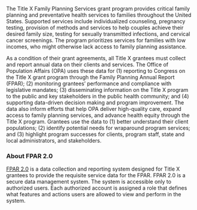 The Title X Family Planning Services grant program provides critical family planning and preventative health services to families throughout the United States. Supported services include individualized counseling, pregnancy testing, provision of methods and services to help couples achieve their desired family size, testing for sexually transmitted infections, and cervical cancer screenings. The program prioritizes services for families with low incomes, who might otherwise lack access to family planning assistance.

As a condition of their grant agreements, all Title X grantees must collect and report annual data on their clients and services. The Office of Population Affairs (OPA) uses these data for (1) reporting to Congress on the Title X grant program through the Family Planning Annual Report (FPAR); (2) monitoring grantees’ performance and compliance with legislative mandates; (3) disseminating information on the Title X program to the public and key stakeholders in the public health community; and (4) supporting data-driven decision making and program improvement. The data also inform efforts that help OPA deliver high-quality care, expand access to family planning services, and advance health equity through the Title X program. Grantees use the data to (1) better understand their client populations; (2) identify potential needs for wraparound program services; and (3) highlight program successes for clients, program staff, state and local administrators, and stakeholders. 


###	About FPAR 2.0

[FPAR 2.0](https://fpar.opa.hhs.gov/) is a data collection and reporting system designed for Title X grantees to provide the requisite service data for the FPAR. FPAR 2.0 is a secure data management system. The system is accessible only to authorized users. Each authorized account is assigned a role that defines what features and actions users are allowed to view and perform in the system.
